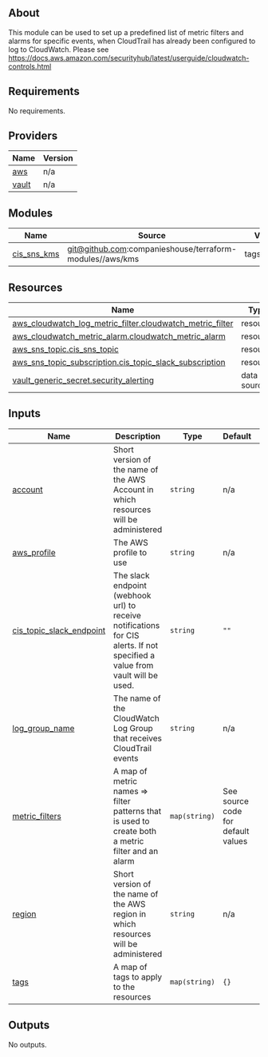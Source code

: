 ## About

This module can be used to set up a predefined list of metric filters and alarms for specific events, when CloudTrail has already been configured to log to CloudWatch.
Please see https://docs.aws.amazon.com/securityhub/latest/userguide/cloudwatch-controls.html

<!-- BEGIN_TF_DOCS -->
## Requirements

No requirements.

## Providers

| Name | Version |
|------|---------|
| <a name="provider_aws"></a> [aws](#provider\_aws) | n/a |
| <a name="provider_vault"></a> [vault](#provider\_vault) | n/a |

## Modules

| Name | Source | Version |
|------|--------|---------|
| <a name="module_cis_sns_kms"></a> [cis\_sns\_kms](#module\_cis\_sns\_kms) | git@github.com:companieshouse/terraform-modules//aws/kms | tags/1.0.235 |

## Resources

| Name | Type |
|------|------|
| [aws_cloudwatch_log_metric_filter.cloudwatch_metric_filter](https://registry.terraform.io/providers/hashicorp/aws/latest/docs/resources/cloudwatch_log_metric_filter) | resource |
| [aws_cloudwatch_metric_alarm.cloudwatch_metric_alarm](https://registry.terraform.io/providers/hashicorp/aws/latest/docs/resources/cloudwatch_metric_alarm) | resource |
| [aws_sns_topic.cis_sns_topic](https://registry.terraform.io/providers/hashicorp/aws/latest/docs/resources/sns_topic) | resource |
| [aws_sns_topic_subscription.cis_topic_slack_subscription](https://registry.terraform.io/providers/hashicorp/aws/latest/docs/resources/sns_topic_subscription) | resource |
| [vault_generic_secret.security_alerting](https://registry.terraform.io/providers/hashicorp/vault/latest/docs/data-sources/generic_secret) | data source |

## Inputs

| Name | Description | Type | Default | Required |
|------|-------------|------|---------|:--------:|
| <a name="input_account"></a> [account](#input\_account) | Short version of the name of the AWS Account in which resources will be administered | `string` | n/a | yes |
| <a name="input_aws_profile"></a> [aws\_profile](#input\_aws\_profile) | The AWS profile to use | `string` | n/a | yes |
| <a name="input_cis_topic_slack_endpoint"></a> [cis\_topic\_slack\_endpoint](#input\_cis\_topic\_slack\_endpoint) | The slack endpoint (webhook url) to receive notifications for CIS alerts.  If not specified a value from vault will be used. | `string` | `""` | no |
| <a name="input_log_group_name"></a> [log\_group\_name](#input\_log\_group\_name) | The name of the CloudWatch Log Group that receives CloudTrail events | `string` | n/a | yes |
| <a name="input_metric_filters"></a> [metric\_filters](#input\_metric\_filters) | A map of metric names => filter patterns that is used to create both a metric filter and an alarm | `map(string)` | See source code for default values | no |
| <a name="input_region"></a> [region](#input\_region) | Short version of the name of the AWS region in which resources will be administered | `string` | n/a | yes |
| <a name="input_tags"></a> [tags](#input\_tags) | A map of tags to apply to the resources | `map(string)` | `{}` | no |

## Outputs

No outputs.
<!-- END_TF_DOCS -->